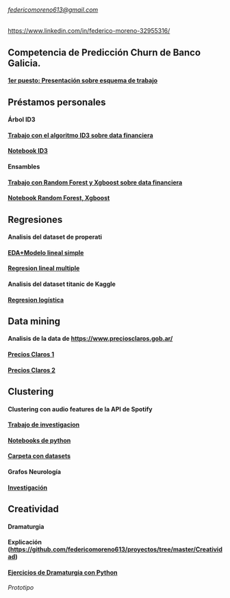 
###### [federicomoreno613@gmail.com](federicomoreno613@gmail.com)
https://www.linkedin.com/in/federico-moreno-32955316/

## Competencia de Predicción Churn de Banco Galicia.
#### [1er puesto: Presentación sobre esquema de trabajo](https://rpubs.com/fede_moreno613/541034)

## Préstamos personales
#### Árbol ID3
#### [Trabajo con el algoritmo ID3 sobre data financiera](https://github.com/federicomoreno613/proyectos/blob/master/ID3/TP1-ML%20Moreno-Perini-Piccheti%2030may19.pdf)
#### [Notebook ID3](https://github.com/federicomoreno613/proyectos/blob/master/ID3/TP1-ML%20Moreno-Perini-Piccheti%2030may19.ipynb)

#### Ensambles
#### [Trabajo con Random Forest y Xgboost sobre data financiera ](https://github.com/federicomoreno613/proyectos/blob/master/Random%20Forest%20Xgboot/Tp2-Grupo18.pdf)
#### [Notebook Random Forest, Xgboost](https://github.com/federicomoreno613/proyectos/blob/master/Random%20Forest%20Xgboot/Tp2-Grupo18.ipynb)


## Regresiones
#### Analisis del dataset de properati
#### [EDA+Modelo lineal simple](https://rpubs.com/fede_moreno613/541034)
#### [Regresion lineal multiple](http://rpubs.com/fede_moreno613/549138)
#### Analisis del dataset titanic de Kaggle
#### [Regresion logística](http://rpubs.com/fede_moreno613/557471)

## Data mining
#### Analisis de la data de https://www.preciosclaros.gob.ar/
#### [Precios Claros 1](https://github.com/federicomoreno613/proyectos/raw/master/Precios%20Claros%20CABA/Moreno_Picchetti_DM_TP01.pdf)
#### [Precios Claros 2](https://github.com/federicomoreno613/proyectos/raw/master/Precios%20Claros%20CABA/Informe_DM2.pdf)

## Clustering

#### Clustering con audio features de la API de Spotify
#### [Trabajo de investigacion](https://github.com/federicomoreno613/proyectos/raw/master/Clustering%20con%20Sonido/DMCyT-TP1_Moreno-Picchetti.pdf)
#### [Notebooks de python](https://github.com/federicomoreno613/proyectos/blob/master/Clustering%20con%20Sonido/TP1/TP1.ipynb) 
#### [Carpeta con datasets](https://github.com/federicomoreno613/proyectos/tree/master/Clustering%20con%20Sonido/TP1)

#### Grafos Neurología
#### [Investigación](https://github.com/federicomoreno613/proyectos/raw/master/Grafos%20Neuro/DMCT_TP2_Grafos_Neuro%20(1).pdf) 

## Creatividad

#### Dramaturgia 
#### Explicación (https://github.com/federicomoreno613/proyectos/tree/master/Creatividad)
#### [Ejercicios de Dramaturgia con Python](https://github.com/federicomoreno613/proyectos/blob/master/Creatividad/kafka3.ipynb)
*Prototipo*

